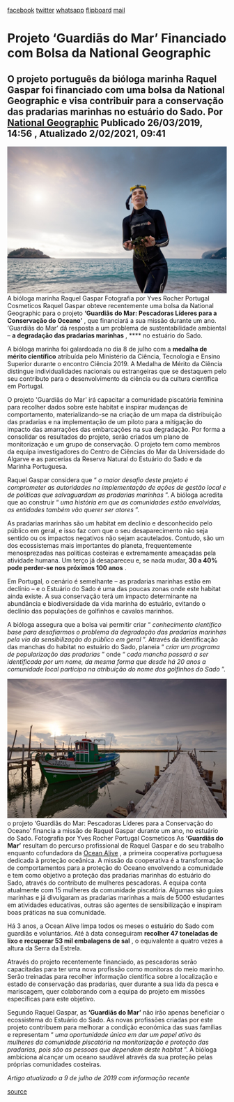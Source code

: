 [facebook](https://www.facebook.com/sharer/sharer.php?u=https%3A%2F%2Fwww.natgeo.pt%2Fmeio-ambiente%2F2019%2F03%2Fprojeto-guardias-do-mar-financiado-com-bolsa-da-national-geographic) [twitter](https://twitter.com/share?url=https%3A%2F%2Fwww.natgeo.pt%2Fmeio-ambiente%2F2019%2F03%2Fprojeto-guardias-do-mar-financiado-com-bolsa-da-national-geographic&via=natgeo&text=Projeto%20%E2%80%98Guardi%C3%A3s%20do%20Mar%E2%80%99%20Financiado%20com%20Bolsa%20da%20National%20Geographic) [whatsapp](https://web.whatsapp.com/send?text=https%3A%2F%2Fwww.natgeo.pt%2Fmeio-ambiente%2F2019%2F03%2Fprojeto-guardias-do-mar-financiado-com-bolsa-da-national-geographic) [flipboard](https://share.flipboard.com/bookmarklet/popout?v=2&title=Projeto%20%E2%80%98Guardi%C3%A3s%20do%20Mar%E2%80%99%20Financiado%20com%20Bolsa%20da%20National%20Geographic&url=https%3A%2F%2Fwww.natgeo.pt%2Fmeio-ambiente%2F2019%2F03%2Fprojeto-guardias-do-mar-financiado-com-bolsa-da-national-geographic) [mail](mailto:?subject=NatGeo&body=https%3A%2F%2Fwww.natgeo.pt%2Fmeio-ambiente%2F2019%2F03%2Fprojeto-guardias-do-mar-financiado-com-bolsa-da-national-geographic%20-%20Projeto%20%E2%80%98Guardi%C3%A3s%20do%20Mar%E2%80%99%20Financiado%20com%20Bolsa%20da%20National%20Geographic) 
# Projeto ‘Guardiãs do Mar’ Financiado com Bolsa da National Geographic 
## O projeto português da bióloga marinha Raquel Gaspar foi financiado com uma bolsa da National Geographic e visa contribuir para a conservação das pradarias marinhas no estuário do Sado. Por [National Geographic](https://www.natgeo.pt/autor/national-geographic) Publicado 26/03/2019, 14:56 , Atualizado 2/02/2021, 09:41 
![A bióloga marinha Raquel Gaspar](img/files_styles_image_00_public_raquel_0gaspar_0_0ocean_0alive_01.jpg)
A bióloga marinha Raquel Gaspar Fotografia por Yves Rocher Portugal Cosmeticos Raquel Gaspar obteve recentemente uma bolsa da National Geographic para o projeto **‘Guardiãs do Mar: Pescadoras Líderes para a Conservação do Oceano’** , que financiará a sua missão durante um ano. ‘Guardiãs do Mar’ dá resposta a um problema de sustentabilidade ambiental – **a degradação das pradarias marinhas** , **** no estuário do Sado. 

A bióloga marinha foi galardoada no dia 8 de julho com a **medalha de mérito científico** atribuída pelo Ministério da Ciência, Tecnologia e Ensino Superior durante o encontro Ciência 2019. A Medalha de Mérito da Ciência distingue individualidades nacionais ou estrangeiras que se destaquem pelo seu contributo para o desenvolvimento da ciência ou da cultura científica em Portugal. 

O projeto 'Guardiãs do Mar' irá capacitar a comunidade piscatória feminina para recolher dados sobre este habitat e inspirar mudanças de comportamento, materializando-se na criação de um mapa da distribuição das pradarias e na implementação de um piloto para a mitigação do impacto das amarrações das embarcações na sua degradação. Por forma a consolidar os resultados do projeto, serão criados um plano de monitorização e um grupo de conservação. O projeto tem como membros da equipa investigadores do Centro de Ciências do Mar da Universidade do Algarve e as parcerias da Reserva Natural do Estuário do Sado e da Marinha Portuguesa. 

Raquel Gaspar considera que “ _o maior desafio deste projeto é comprometer as autoridades na implementação de ações de gestão local e de políticas que salvaguardam as pradarias marinhas_ ”. A bióloga acredita que ao construir “ _uma história em que as comunidades estão envolvidas, as entidades também vão querer ser atores_ ”. 

As pradarias marinhas são um habitat em declínio e desconhecido pelo público em geral, e isso faz com que o seu desaparecimento não seja sentido ou os impactos negativos não sejam acautelados. Contudo, são um dos ecossistemas mais importantes do planeta, frequentemente menosprezadas nas políticas costeiras e extremamente ameaçadas pela atividade humana. Um terço já desapareceu e, se nada mudar, **30 a 40% pode perder-se nos próximos 100 anos** . 

Em Portugal, o cenário é semelhante – as pradarias marinhas estão em declínio – e o Estuário do Sado é uma das poucas zonas onde este habitat ainda existe. A sua conservação terá um impacto determinante na abundância e biodiversidade da vida marinha do estuário, evitando o declínio das populações de golfinhos e cavalos marinhos. 

A bióloga assegura que a bolsa vai permitir criar “ _conhecimento científico base para desafiarmos o problema da degradação das pradarias marinhas pela via da sensibilização do público em geral_ ”. Através da identificação das manchas do habitat no estuário do Sado, planeia “ _criar um programa de popularização das pradarias_ ” onde “ _cada mancha passará a ser identificada por um nome, da mesma forma que desde há 20 anos a comunidade local participa na atribuição do nome dos golfinhos do Sado_ ”. 

![o projeto ‘Guardiãs do Mar: Pescadoras Líderes para a Conservação do Oceano’ financia a missão de ...](img/files_styles_image_00_public_raquel_0gaspar_0_0ocean_0alive_0_0_large.jpg)
o projeto ‘Guardiãs do Mar: Pescadoras Líderes para a Conservação do Oceano’ financia a missão de Raquel Gaspar durante um ano, no estuário do Sado. Fotografia por Yves Rocher Portugal Cosmeticos As **‘Guardiãs do Mar’** resultam do percurso profissional de Raquel Gaspar e do seu trabalho enquanto cofundadora da [Ocean Alive](https://www.ocean-alive.org/) , a primeira cooperativa portuguesa dedicada à proteção oceânica. A missão da cooperativa é a transformação de comportamentos para a proteção do Oceano envolvendo a comunidade e tem como objetivo a proteção das pradarias marinhas do estuário do Sado, através do contributo de mulheres pescadoras. A equipa conta atualmente com 15 mulheres da comunidade piscatória. Algumas são guias marinhas e já divulgaram as pradarias marinhas a mais de 5000 estudantes em atividades educativas, outras são agentes de sensibilização e inspiram boas práticas na sua comunidade. 

Há 3 anos, a Ocean Alive limpa todos os meses o estuário do Sado com guardiãs e voluntários. Até à data conseguiram **recolher 47 toneladas de lixo e recuperar 53 mil embalagens de sal** , o equivalente a quatro vezes a altura da Serra da Estrela. 

Através do projeto recentemente financiado, as pescadoras serão capacitadas para ter uma nova profissão como monitoras do meio marinho. Serão treinadas para recolher informação científica sobre a localização e estado de conservação das pradarias, quer durante a sua lida da pesca e mariscagem, quer colaborando com a equipa do projeto em missões específicas para este objetivo. 

Segundo Raquel Gaspar, as **‘Guardiãs do Mar’** não irão apenas beneficiar o ecossistema do Estuário do Sado. As novas profissões criadas por este projeto contribuem para melhorar a condição económica das suas famílias e representam “ _uma oportunidade única em dar um papel ativo às mulheres da comunidade piscatória na monitorização e proteção das pradarias, pois são as pessoas que dependem deste habitat_ ”. A bióloga ambiciona alcançar um oceano saudável através da sua proteção pelas próprias comunidades costeiras. 

_Artigo atualizado a 9 de julho de 2019 com informação recente_ 



[source](https://www.natgeo.pt/meio-ambiente/2019/03/projeto-guardias-do-mar-financiado-com-bolsa-da-national-geographic)